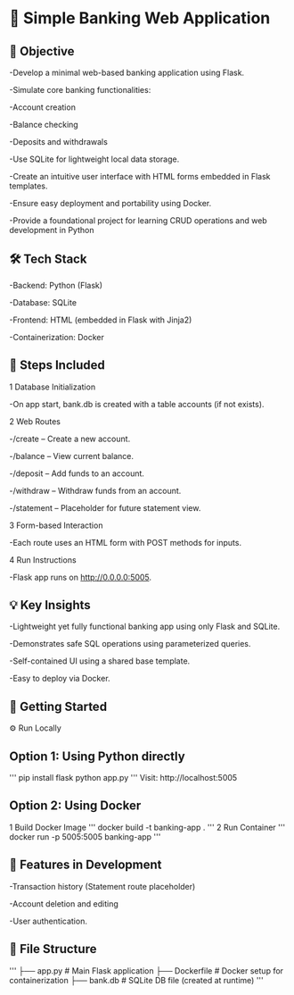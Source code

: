 # 🏦 Simple Banking Web Application
## 📌 Objective
-Develop a minimal web-based banking application using Flask.

-Simulate core banking functionalities:

-Account creation

-Balance checking

-Deposits and withdrawals

-Use SQLite for lightweight local data storage.

-Create an intuitive user interface with HTML forms embedded in Flask templates.

-Ensure easy deployment and portability using Docker.

-Provide a foundational project for learning CRUD operations and web development in Python
## 🛠️ Tech Stack
-Backend: Python (Flask)

-Database: SQLite

-Frontend: HTML (embedded in Flask with Jinja2)

-Containerization: Docker
## 🧩 Steps Included
1 Database Initialization

-On app start, bank.db is created with a table accounts (if not exists).

2 Web Routes

-/create – Create a new account.

-/balance – View current balance.

-/deposit – Add funds to an account.

-/withdraw – Withdraw funds from an account.

-/statement – Placeholder for future statement view.

3 Form-based Interaction

-Each route uses an HTML form with POST methods for inputs.

4 Run Instructions

-Flask app runs on http://0.0.0.0:5005.
## 💡 Key Insights
-Lightweight yet fully functional banking app using only Flask and SQLite.

-Demonstrates safe SQL operations using parameterized queries.

-Self-contained UI using a shared base template.

-Easy to deploy via Docker.
## 🚀 Getting Started
⚙️ Run Locally
## Option 1: Using Python directly
'''
pip install flask
python app.py
'''
Visit: http://localhost:5005
## Option 2: Using Docker
1 Build Docker Image
'''
docker build -t banking-app .
''' 
2 Run Container
'''
docker run -p 5005:5005 banking-app
''' 
## 🧪 Features in Development
-Transaction history (Statement route placeholder)

-Account deletion and editing

-User authentication.
## 📁 File Structure
'''
├── app.py         # Main Flask application
├── Dockerfile     # Docker setup for containerization
├── bank.db        # SQLite DB file (created at runtime)
'''


